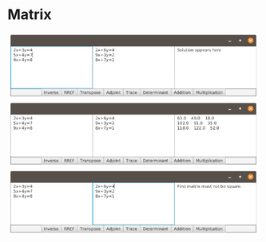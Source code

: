# Matrix

![main screen](main.png)
![screen with solution](solution.png)
![screen with error](error.png)
